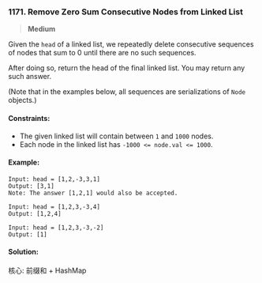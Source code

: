 ### 1171. Remove Zero Sum Consecutive Nodes from Linked List

> **Medium**

Given the `head` of a linked list, we repeatedly delete consecutive sequences of nodes that sum to 0 until there are no such sequences.

After doing so, return the head of the final linked list. You may return any such answer.

(Note that in the examples below, all sequences are serializations of `Node` objects.)

#### Constraints:

* The given linked list will contain between `1` and `1000` nodes.
* Each node in the linked list has `-1000 <= node.val <= 1000`.

#### Example:
```
Input: head = [1,2,-3,3,1]
Output: [3,1]
Note: The answer [1,2,1] would also be accepted.
```

```
Input: head = [1,2,3,-3,4]
Output: [1,2,4]
```

```
Input: head = [1,2,3,-3,-2]
Output: [1]
```

#### Solution:

核心: 前缀和 + HashMap
